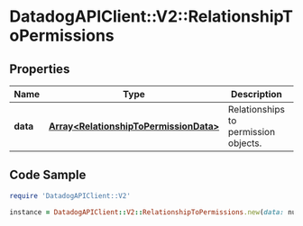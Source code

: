 # DatadogAPIClient::V2::RelationshipToPermissions

## Properties

Name | Type | Description | Notes
------------ | ------------- | ------------- | -------------
**data** | [**Array&lt;RelationshipToPermissionData&gt;**](RelationshipToPermissionData.md) | Relationships to permission objects. | [optional] 

## Code Sample

```ruby
require 'DatadogAPIClient::V2'

instance = DatadogAPIClient::V2::RelationshipToPermissions.new(data: null)
```


